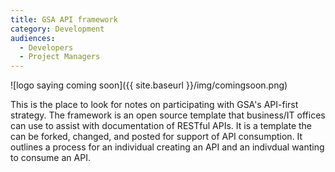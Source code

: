 ```yaml
---
title: GSA API framework
category: Development
audiences:
  - Developers
  - Project Managers
---
```


![logo saying coming soon]({{ site.baseurl }}/img/comingsoon.png)

This is the place to look for notes on participating with GSA's API-first strategy.  The framework is an open source template that business/IT offices can use to assist with documentation of RESTful APIs.  It is a template the can be forked, changed, and posted for support of API consumption.  It outlines a process for an individual creating an API and an indivdual wanting to consume an API.
